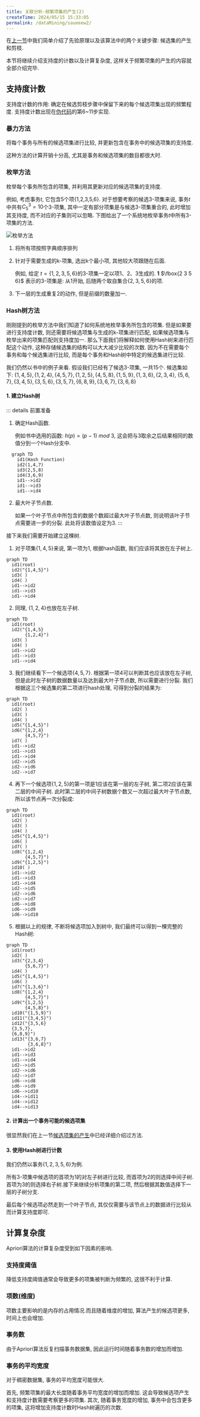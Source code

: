 ```yaml
---
title: 关联分析-频繁项集的产生(2)
createTime: 2024/05/15 15:33:05
permalink: /dataMining/saueeew2/
---
```


在[上一节](/dataMining/ngr8k26m/)中我们简单介绍了先验原理以及该算法中的两个关键步骤: 候选集的产生和剪枝. 

本节将继续介绍支持度的计数以及计算复杂度, 这样关于频繁项集的产生的内容就全部介绍完毕.
<!-- more -->

## 支持度计数
支持度计数的作用: 确定在候选剪枝步骤中保留下来的每个候选项集出现的频繁程度. 支持度计数出现在[伪代码](/dataMining/ngr8k26m/#apriori-pseudocode)的第6~11步实现.

### 暴力方法
将每个事务与所有的候选项集进行比较, 并更新包含在事务中的候选项集的支持度.

这种方法的计算开销十分高, 尤其是事务和候选项集的数目都很大时.

### 枚举方法
枚举每个事务所包含的项集, 并利用其更新对应的候选项集的支持度.

例如, 考虑事务$t$, 它包含5个项{1,2,3,5,6}. 对于想要考察的候选3-项集来说, 事务$t$中共有$C_5^3=10$个3-项集, 其中一定有部分项集是与候选3-项集重合的, 此时增加其支持度, 而不对应的子集则可以忽略.
下图给出了一个系统地枚举事务$t$中所有3-项集的方法.

![枚举方法](/illustration/enumeration-method.png)

1. 将所有项按照字典顺序排列
2. 针对于需要生成的k-项集, 选出k个最小项, 其他较大项跟随在后面. 

   例如, 给定 $t=\{1,2,3,5,6\}$的3-项集一定以项1、2、3生成的. **1** $\fbox{2 3 5 6}$ 表示的3-项集是: 从1开始, 后随两个取自集合$\{2,3,5,6\}$的项.
3. 下一层的生成重复2的动作, 但是前缀的数量加一.


### Hash树方法

刚刚提到的枚举方法中我们知道了如何系统地枚举事务所包含的项集. 但是如果要进行支持度计数, 则还需要将候选项集与生成的k-项集进行匹配, 如果候选项集与枚举出来的项集匹配则支持度加一. 那么下面我们将解释如何使用Hash树来进行匹配这个动作, 这种存储候选集的结构可以大大减少比较的次数. 因为不在需要每个事务和每个候选集进行比较, 而是每个事务和Hash树中特定的候选集进行比较.



我们仍然以书中的例子来看. 假设我们已经有了候选3-项集, 一共15个. 候选集如下:
$\{1,4,5\},\{1,2,4\},\{4,5,7\},\{1,2,5\},\{4,5,8\},\{1,5,9\},\{1,3,6\},\{2,3,4\},$
$\{5,6,7\},\{3,4,5\},\{3,5,6\},\{3,5,7\},\{6,8,9\},\{3,6,7\},\{3,6,8\}$

#### 1. 建立Hash树
::: details 前置准备
1. 确定Hash函数. 
   
   例如书中选用的函数: $h(p)=(p-1)\ mod\ 3$, 这会把与3取余之后结果相同的数值分到一个Hash分支中.
```mermaid
  graph TD
    id1(Hash Function)
    id2(1,4,7)
    id3(2,5,8)
    id4(3,6,9)
    id1-->id2
    id1-->id3
    id1-->id4
```
2. 最大叶子节点数. 
  
    如果一个叶子节点中所包含的数据个数超过最大叶子节点数, 则说明该叶子节点需要进一步的分裂. 此处将该数值设定为3.
:::

接下来我们需要开始建立这棵树.
1. 对于项集$\{1,4,5\}$来说, 第一项为1, 根据hash函数, 我们应该将其放在左子树上.
``` mermaid
graph TD
  id1(root)
  id2("{1,4,5}")
  id3( )
  id4( )
  id1-->id2
  id1-->id3
  id1-->id4
```


2. 同理, $\{1,2,4\}$也放在左子树.
``` mermaid
graph TD
  id1(root)
  id2("{1,4,5}
       {1,2,4}")
  id3( )
  id4( )
  id1-->id2
  id1-->id3
  id1-->id4
```


3. 我们继续看下一个候选项$\{4,5,7\}$. 根据第一项4可以判断其也应该放在左子树, 但是此时左子树的数据数量以及达到最大叶子节点数, 所以需要进行分裂. 我们根据这三个候选集的第二项进行hash处理, 可得到分裂的结果为:
``` mermaid
graph TD
  id1(root)
  id2( )
  id3( )
  id4( )
  id5("{1,4,5}")
  id6("{1,2,4}
       {4,5,7}")
  id7( )
  id1-->id2
  id1-->id3
  id1-->id4
  id2-->id5
  id2-->id6
  id2-->id7
```


4. 再下一个候选项$\{1,2,5\}$的第一项是1应该在第一层的左子树, 第二项2应该在第二层的中间子树. 此时第二层的中间子树数据个数又一次超过最大叶子节点数, 所以该节点再一次分裂成:
``` mermaid
graph TD
  id1(root)
  id2( )
  id3( )
  id4( )
  id5("{1,4,5}")
  id6( )
  id7( )
  id8("{1,2,4}
       {4,5,7}")
  id9("{1,2,5}")
  id10( )
  id1-->id2
  id1-->id3
  id1-->id4
  id2-->id5
  id2-->id6
  id2-->id7
  id6-->id8
  id6-->id9
  id6-->id10
```


5. 根据以上的规律, 不断将候选项加入到树中, 我们最终可以得到一棵完整的Hash树:
``` mermaid
graph TD
  id1(root)
  id2( )
  id3("{2,3,4}
       {5,6,7}")
  id4( )
  id5("{1,4,5}")
  id6( )
  id7("{1,3,6}")
  id8("{1,2,4}
       {4,5,7}")
  id9("{1,2,5}
       {4,5,8}")
  id10("{1,5,9}")
  id11("{3,4,5}")
  id12("{3,5,6}
  {3,5,7},
  {6,8,9}")
  id13("{3,6,7}
        {3,6,8}")
  id1-->id2
  id1-->id3
  id1-->id4
  id2-->id5
  id2-->id6
  id2-->id7
  id6-->id8
  id6-->id9
  id6-->id10
  id4-->id11
  id4-->id12
  id4-->id13
```
#### 2. 计算出一个事务可能的候选项集

很显然我们在上一节[候选项集的产生](/dataMining/ngr8k26m/#候选项集的产生)中已经详细介绍过方法. 

#### 3. 使用Hash树进行计数
我们仍然以事务$\{1,2,3,5,6\}$为例. 

所有3-项集中候选项的首项为1的对左子树进行比较, 而首项为2的则选择中间子树.首项为3的则选择右子树.接下来继续分析项集的第二项, 然后根据其数值选择下一层的子树分支.

最后每个候选项必然走到一个叶子节点, 其仅仅需要与该节点上的数据进行比较从而计算支持度即可.

## 计算复杂度
Apriori算法的计算复杂度受到如下因素的影响.
### 支持度阈值
降低支持度阈值通常会导致更多的项集被判断为频繁的, 这很不利于计算.
### 项数(维度)
项数主要影响的是内存的占用情况.而且随着维度的增加, 算法产生的候选项更多, 时间上也会增加.
### 事务数
由于Apriori算法反复扫描事务数据集, 因此运行时间随着事务数的增加而增加.
### 事务的平均宽度
对于稠密数据集, 事务的平均宽度可能很大. 

首先, 频繁项集的最大长度随着事务平均宽度的增加而增加. 这会导致候选项产生和支持度计数需要考察更多的项集. 其次, 随着事务宽度的增加, 事务中会包含更多的项集, 这将增加支持度计数时Hash树遍历的次数. 
